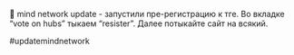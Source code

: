 🤣 mind network update - запустили пре-регистрацию к тге. Во вкладке “vote on hubs” тыкаем “resister”. Далее потыкайте сайт на всякий.



#updatemindnetwork